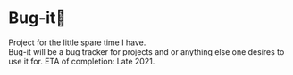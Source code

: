 # Bug-it:bug: 
Project for the little spare time I have.<br>
Bug-it will be a bug tracker for projects and or anything else one desires to use it for.
ETA of completion: Late 2021.
